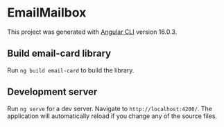 # EmailMailbox

This project was generated with [Angular CLI](https://github.com/angular/angular-cli) version 16.0.3.

## Build email-card library

Run `ng build email-card` to build the library.

## Development server

Run `ng serve` for a dev server. Navigate to `http://localhost:4200/`. The application will automatically reload if you change any of the source files.